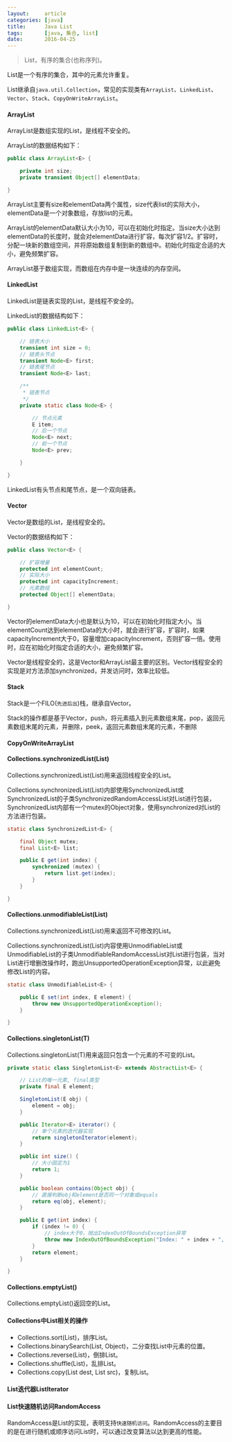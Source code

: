 ```yaml
---
layout:     article
categories: [java]
title:      Java List
tags:       [java, 集合, list]
date:       2016-04-25
---
```


> List，有序的集合(也称序列)。

List是一个有序的集合，其中的元素允许重复。

List继承自`java.util.Collection`，常见的实现类有`ArrayList`、`LinkedList`、`Vector`、`Stack`、`CopyOnWriteArrayList`。

#### ArrayList

ArrayList是数组实现的List，是线程不安全的。

ArrayList的数据结构如下：

```java
public class ArrayList<E> {

    private int size;
    private transient Object[] elementData;

}
```

ArrayList主要有size和elementData两个属性，size代表list的实际大小，elementData是一个对象数组，存放list的元素。

ArrayList的elementData默认大小为10，可以在初始化时指定。当size大小达到elementData的长度时，就会对elementData进行扩容，每次扩容1/2。扩容时，分配一块新的数组空间，并将原始数组复制到新的数组中。初始化时指定合适的大小，避免频繁扩容。

ArrayList基于数组实现，而数组在内存中是一块连续的内存空间。

#### LinkedList

LinkedList是链表实现的List，是线程不安全的。

LinkedList的数据结构如下：

```java
public class LinkedList<E> {

    // 链表大小
    transient int size = 0;
    // 链表头节点
    transient Node<E> first;
    // 链表尾节点
    transient Node<E> last;

    /**
     * 链表节点
     */
    private static class Node<E> {

        // 节点元素
        E item;
        // 后一个节点
        Node<E> next;
        // 前一个节点
        Node<E> prev;

    }

}
```

LinkedList有头节点和尾节点，是一个双向链表。

#### Vector

Vector是数组的List，是线程安全的。

Vector的数据结构如下：

```java
public class Vector<E> {

    // 扩容增量
    protected int elementCount;
    // 实际大小
    protected int capacityIncrement;
    // 元素数组
    protected Object[] elementData;

}
```

Vector的elementData大小也是默认为10，可以在初始化时指定大小。当elementCount达到elementData的大小时，就会进行扩容，扩容时，如果capacityIncrement大于0，容量增加capacityIncrement，否则扩容一倍。使用时，应在初始化时指定合适的大小，避免频繁扩容。

Vector是线程安全的，这是Vector和ArrayList最主要的区别。Vector线程安全的实现是对方法添加synchronized，并发访问时，效率比较低。

#### Stack

Stack是一个FILO(`先进后出`)栈，继承自Vector。

Stack的操作都是基于Vector，push，将元素插入到元素数组末尾，pop，返回元素数组末尾的元素，并删除，peek，返回元素数组末尾的元素，不删除

#### CopyOnWriteArrayList

#### Collections.synchronizedList(List)

Collections.synchronizedList(List)用来返回线程安全的List。

Collections.synchronizedList(List)内部使用SynchronizedList或SynchronizedList的子类SynchronizedRandomAccessList对List进行包装，SynchronizedList内部有一个mutex的Object对象，使用synchronized对List的方法进行包装。

```java
static class SynchronizedList<E> {

    final Object mutex;
    final List<E> list;

    public E get(int index) {
        synchronized (mutex) {
            return list.get(index);
        }
    }

}
```

#### Collections.unmodifiableList(List)

Collections.synchronizedList(List)用来返回不可修改的List。

Collections.synchronizedList(List)内容使用UnmodifiableList或UnmodifiableList的子类UnmodifiableRandomAccessList对List进行包装，当对List进行增删改操作时，跑出UnsupportedOperationException异常，以此避免修改List的内容。

```java
static class UnmodifiableList<E> {

    public E set(int index, E element) {
        throw new UnsupportedOperationException();
    }

}
```

#### Collections.singletonList(T)

Collections.singletonList(T)用来返回只包含一个元素的不可变的List。

```java
private static class SingletonList<E> extends AbstractList<E> {

    // List的唯一元素, final类型
    private final E element;

    SingletonList(E obj) {
        element = obj;
    }

    public Iterator<E> iterator() {
        // 单个元素的迭代器实现
        return singletonIterator(element);
    }

    public int size() {
        // 大小固定为1
        return 1;
    }

    public boolean contains(Object obj) {
        // 直接判断obj和element是否同一个对象或equals
        return eq(obj, element);
    }

    public E get(int index) {
        if (index != 0) {
            // index大于0，抛出IndexOutOfBoundsException异常            
            throw new IndexOutOfBoundsException("Index: " + index + ", Size: 1");
        }
        return element;
    }

}
```

#### Collections.emptyList()

Collections.emptyList()返回空的List。

#### Collections中List相关的操作

* Collections.sort(List)，排序List。
* Collections.binarySearch(List, Object)，二分查找List中元素的位置。
* Collections.reverse(List)，倒排List。
* Collections.shuffle(List)，乱排List。
* Collections.copy(List dest, List src)，复制List。

#### List迭代器ListIterator

#### List快速随机访问RandomAccess

RandomAccess是List的实现，表明支持`快速随机访问`。RandomAccess的主要目的是在进行随机或顺序访问List时，可以通过改变算法以达到更高的性能。
